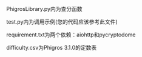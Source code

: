 PhigrosLibrary.py内为查分函数

test.py内为调用示例(您的代码应该参考此文件)

requirement.txt为两个依赖：aiohttp和pycryptodome

difficulty.csv为Phigros 3.1.0的定数表